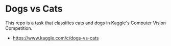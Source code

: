 # Dogs vs Cats
This repo is a task that classifies cats and dogs in Kaggle's Computer Vision Competition.
* https://www.kaggle.com/c/dogs-vs-cats
